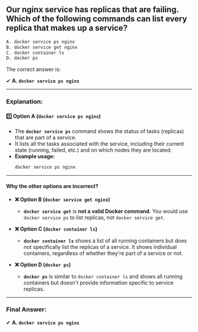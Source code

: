 ## Our nginx service has replicas that are failing. Which of the following commands can list every replica that makes up a service?
```sh
A. docker service ps nginx  
B. docker service get nginx  
C. docker container ls  
D. docker ps  
```

The correct answer is:

✔ **A. `docker service ps nginx`**

---

### **Explanation:**

#### **1️⃣ Option A (`docker service ps nginx`)**  
- The **`docker service ps`** command shows the status of tasks (replicas) that are part of a service.  
- It lists all the tasks associated with the service, including their current state (running, failed, etc.) and on which nodes they are located.  
- **Example usage:**  
  ```bash
  docker service ps nginx
  ```

---

#### **Why the other options are incorrect?**

- **❌ Option B (`docker service get nginx`)**  
  - **`docker service get`** is **not a valid Docker command**. You would use `docker service ps` to list replicas, not `docker service get`.

- **❌ Option C (`docker container ls`)**  
  - **`docker container ls`** shows a list of all running containers but does not specifically list the replicas of a service. It shows individual containers, regardless of whether they're part of a service or not.

- **❌ Option D (`docker ps`)**  
  - **`docker ps`** is similar to `docker container ls` and shows all running containers but doesn't provide information specific to service replicas.

---

### **Final Answer:**  
✔ **A. `docker service ps nginx`**
